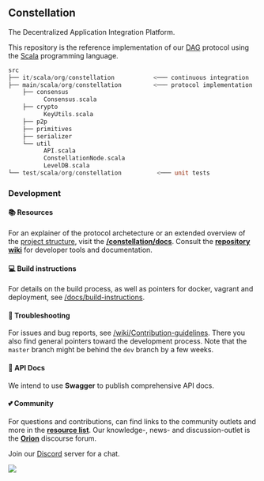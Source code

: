 ## Constellation
The Decentralized Application Integration Platform.

This repository is the reference implementation of our 
[DAG](https://en.wikipedia.org/wiki/Directed_acyclic_graph) 
protocol using the 
[Scala](https://www.scala-lang.org/) 
programming language.

```scala
src
├── it/scala/org/constellation           <─── continuous integration
├── main/scala/org/constellation         <─── protocol implementation
    ├── consensus
          Consensus.scala
    ├── crypto
          KeyUtils.scala
    ├── p2p
    ├── primitives
    ├── serializer
    └── util
          API.scala
          ConstellationNode.scala
          LevelDB.scala
└── test/scala/org/constellation          <─── unit tests
```

### Development
#### :books: Resources
For an explainer of the protocol archetecture or an extended overview of the 
[project structure](https://github.com/Constellation-Labs/constellation/docs/directory-tree/), 
visit the 
[**/constellation/docs**](https://github.com/Constellation-Labs/constellation/docs/).
Consult the
[**repository wiki**](https://github.com/Constellation-Labs/constellation/wiki) 
for developer tools and documentation. 

#### :computer: Build instructions
For details on the build process, as well as pointers for docker, vagrant and deployment, see [/docs/build-instructions](https://github.com/Constellation-Labs/constellation/blob/developer/nikolaj/add-docs/docs/build-instructions.md).
  
#### :rotating_light: Troubleshooting
For issues and bug reports, see [/wiki/Contribution-guidelines](https://github.com/Constellation-Labs/constellation/wiki/Contribution-guidelines). 
There you also find general pointers toward the development process. 
Note that the `master` branch might be behind the `dev` branch by a few weeks.

#### :green_book: API Docs
We intend to use **Swagger** to publish comprehensive API docs.

#### :two_hearts: Community
For questions and contributions, can find links to the community outlets and more in the 
[**resource list**](https://github.com/Constellation-Labs/awesome-constellation). 
Our knowledge-, news- and discussion-outlet is the [**Orion**](https://orion.constellationlabs.io/) discourse forum. 

Join our [Discord](https://discordapp.com/invite/KMSmXbV) server for a chat. 

  <a href="https://discordapp.com/invite/KMSmXbV">
    <img src="https://img.shields.io/badge/chat-discord-brightgreen.svg" />
  </a>
